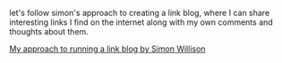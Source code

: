 let's follow simon's approach to creating a link blog, where I can share interesting links I find on the internet along with my own comments and thoughts about them.

[My approach to running a link blog by Simon Willison ](https://simonwillison.net/2024/Dec/22/link-blog/)